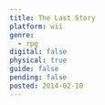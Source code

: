 ```yaml
---
title: The Last Story
platform: wii
genre:
  - rpg
digital: false
physical: true
guide: false
pending: false
posted: 2014-02-10
---
```

